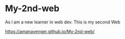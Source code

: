 # My-2nd-web
As i am a new learner in web dev. This is my second Web


https://amanavenger.github.io/My-2nd-web/
